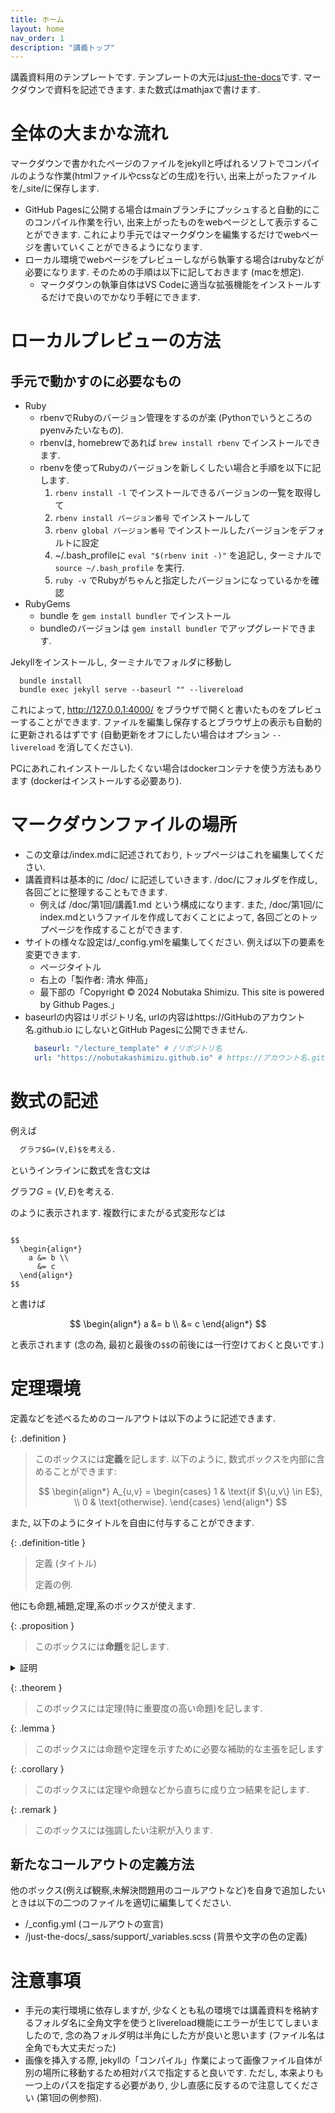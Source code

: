 ```yaml
---
title: ホーム
layout: home
nav_order: 1
description: "講義トップ"
---
```


講義資料用のテンプレートです.
テンプレートの大元は[just-the-docs](https://github.com/just-the-docs/just-the-docs)です.
マークダウンで資料を記述できます. また数式はmathjaxで書けます.

# 全体の大まかな流れ

マークダウンで書かれたページのファイルをjekyllと呼ばれるソフトでコンパイルのような作業(htmlファイルやcssなどの生成)を行い, 出来上がったファイルを/_site/に保存します.
- GitHub Pagesに公開する場合はmainブランチにプッシュすると自動的にこのコンパイル作業を行い, 出来上がったものをwebページとして表示することができます. これにより手元ではマークダウンを編集するだけでwebページを書いていくことができるようになります.
- ローカル環境でwebページをプレビューしながら執筆する場合はrubyなどが必要になります. そのための手順は以下に記しておきます (macを想定).
  - マークダウンの執筆自体はVS Codeに適当な拡張機能をインストールするだけで良いのでかなり手軽にできます.

# ローカルプレビューの方法

## 手元で動かすのに必要なもの
- Ruby
  - rbenvでRubyのバージョン管理をするのが楽 (Pythonでいうところのpyenvみたいなもの).
  - rbenvは, homebrewであれば `brew install rbenv` でインストールできます.
  - rbenvを使ってRubyのバージョンを新しくしたい場合と手順を以下に記します.
    1. `rbenv install -l` でインストールできるバージョンの一覧を取得して
    2. `rbenv install バージョン番号` でインストールして
    3. `rbenv global バージョン番号` でインストールしたバージョンをデフォルトに設定
    4.  ~/.bash_profileに `eval "$(rbenv init -)"` を追記し, ターミナルで `source ~/.bash_profile` を実行.
    5.  `ruby -v` でRubyがちゃんと指定したバージョンになっているかを確認
- RubyGems
  - bundle を `gem install bundler` でインストール
  - bundleのバージョンは `gem install bundler` でアップグレードできます.

Jekyllをインストールし, ターミナルでフォルダに移動し
```console
  bundle install
  bundle exec jekyll serve --baseurl "" --livereload
```
これによって, http://127.0.0.1:4000/ をブラウザで開くと書いたものをプレビューすることができます. ファイルを編集し保存するとブラウザ上の表示も自動的に更新されるはずです (自動更新をオフにしたい場合はオプション `--livereload` を消してください).

PCにあれこれインストールしたくない場合はdockerコンテナを使う方法もあります (dockerはインストールする必要あり).


# マークダウンファイルの場所

- この文章は/index.mdに記述されており, トップページはこれを編集してください.
- 講義資料は基本的に /doc/ に記述していきます. /doc/にフォルダを作成し, 各回ごとに整理することもできます.
  - 例えば /doc/第1回/講義1.md という構成になります. また, /doc/第1回/にindex.mdというファイルを作成しておくことによって, 各回ごとのトップページを作成することができます.
- サイトの様々な設定は/_config.ymlを編集してください. 例えば以下の要素を変更できます.
  - ページタイトル
  - 右上の「製作者: 清水 伸高」
  - 最下部の「Copyright © 2024 Nobutaka Shimizu. This site is powered by Github Pages.」
- baseurlの内容はリポジトリ名, urlの内容はhttps://GitHubのアカウント名.github.io にしないとGitHub Pagesに公開できません.
  ```yml
    baseurl: "/lecture_template" # /リポジトリ名
    url: "https://nobutakashimizu.github.io" # https://アカウント名.github.io
  ``` 

# 数式の記述
例えば
```markdown
  グラフ$G=(V,E)$を考える.
```
というインラインに数式を含む文は

グラフ$G=(V,E)$を考える.

のように表示されます. 複数行にまたがる式変形などは
```text

$$
  \begin{align*}
    a &= b \\
      &= c
  \end{align*}
$$

```

と書けば

$$
  \begin{align*}
    a &= b \\
      &= c
  \end{align*}
$$

と表示されます (念の為, 最初と最後の`$$`の前後には一行空けておくと良いです.)

# 定理環境

定義などを述べるためのコールアウトは以下のように記述できます.

{: .definition }
> このボックスには**定義**を記します. 以下のように, 数式ボックスを内部に含めることができます:
>
>  $$
    \begin{align*}
      A_{u,v} = \begin{cases}
        1	& \text{if $\{u,v\} \in E$}, \\
        0 & \text{otherwise}.
      \end{cases}
    \end{align*}
>  $$
  
また, 以下のようにタイトルを自由に付与することができます.

{: .definition-title }
> 定義 (タイトル)
>
> 定義の例.

他にも命題,補題,定理,系のボックスが使えます.

{: .proposition }
> このボックスには**命題**を記します.

<details>
<summary style="display: list-item">証明</summary>

  このように, 折りたためる証明も書けます.
  内部でもインライン(例えば$a=b$)や独立した数式ブロックが書けます.
  $$
    \begin{align*}
      a &= b \\
        &= c.
    \end{align*}
  $$
  しかし, なぜかマークダウンはかけません.
  この中で強調表示したい場合は, 苦肉の策ですが, htmlタグを使って<b>装飾</b>しましょう.

  $\square$
</details>

{: .theorem }
> このボックスには定理(特に重要度の高い命題)を記します.

{: .lemma }
> このボックスには命題や定理を示すために必要な補助的な主張を記します

{: .corollary }
> このボックスには定理や命題などから直ちに成り立つ結果を記します.

{: .remark }
> このボックスには強調したい注釈が入ります.


## 新たなコールアウトの定義方法
他のボックス(例えば観察,未解決問題用のコールアウトなど)を自身で追加したいときは以下の二つのファイルを適切に編集してください.
- /_config.yml (コールアウトの宣言)
- /just-the-docs/_sass/support/_variables.scss (背景や文字の色の定義)

# 注意事項
- 手元の実行環境に依存しますが, 少なくとも私の環境では講義資料を格納するフォルダ名に全角文字を使うとlivereload機能にエラーが生じてしまいましたので, 念の為フォルダ明は半角にした方が良いと思います (ファイル名は全角でも大丈夫だった)
- 画像を挿入する際, jekyllの「コンパイル」作業によって画像ファイル自体が別の場所に移動するため相対パスで指定すると良いです. ただし, 本来よりも一つ上のパスを指定する必要があり, 少し直感に反するので注意してください (第1回の例参照).